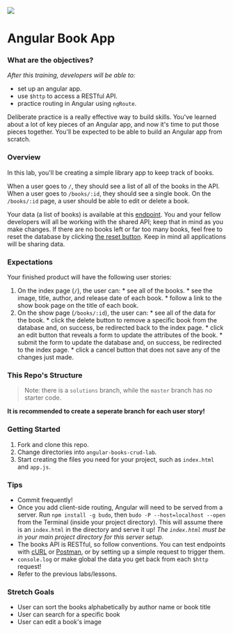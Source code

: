 <!--
Location: SF
-->

![](https://ga-dash.s3.amazonaws.com/production/assets/logo-9f88ae6c9c3871690e33280fcf557f33.png)

# Angular Book App

### What are the objectives?
<!-- specific/measurable goal for students to achieve -->
*After this training, developers will be able to:*

- set up an angular app.
- use `$http` to access a RESTful API.
- practice routing in Angular using `ngRoute`.


Deliberate practice is a really effective way to build skills. You've learned about a lot of key pieces of an Angular app, and now it's time to put those pieces together.  You'll be expected to be able to build an Angular app from scratch.

### Overview 

In this lab, you'll be creating a simple library app to keep track of books.

When a user goes to `/`, they should see a list of all of the books in the API. When a user goes to `/books/:id`, they should see a single book. On the `/books/:id` page, a user should be able to edit or delete a book.

Your data (a list of books) is available at this [endpoint](https://super-crud.herokuapp.com/books). You and your fellow developers will all be working with the shared API; keep that in mind as you make changes.  If there are no books left or far too many books, feel free to reset the database by clicking [the reset button](http://super-crud.herokuapp.com/reset). Keep in mind all applications will be sharing data.

### Expectations

Your finished product will have the following user stories:

  1. On the index page (`/`), the user can:
    * see all of the books.
    * see the image, title, author, and release date of each book.
    * follow a link to the show book page on the title of each book.
  2. On the show page (`/books/:id`), the user can:
    * see all of the data for the book.
    * click the delete button to remove a specific book from the database and, on success, be redirected back to the index page.
    * click an edit button that reveals a form to update the attributes of the book.
    * submit the form to update the database and, on success, be redirected to the index page.
    * click a cancel button that does not save any of the changes just made.

### This Repo's Structure

> Note: there is a `solutions` branch, while the `master` branch has no starter code.

**It is recommended to create a seperate branch for each user story!**

### Getting Started

1. Fork and clone this repo.
2. Change directories into `angular-books-crud-lab`.
3. Start creating the files you need for your project, such as `index.html` and `app.js`.

### Tips

* Commit frequently!
* Once you add client-side routing,  Angular will need to be served from a server. Run `npm install -g budo`, then `budo -P --host=localhost --open` from the Terminal (inside your project directory). This will assume there is an `index.html` in the directory and serve it up! *The `index.html` must be in your main project directory for this server setup.*
* The books API is RESTful, so follow conventions.  You can test endpoints with [cURL](https://curl.haxx.se/docs/manpage.html) or [Postman](https://www.getpostman.com/), or by setting up a simple request to trigger them. 
* `console.log` or make global the data you get back from each `$http` request!
* Refer to the previous labs/lessons.

### Stretch Goals

* User can sort the books alphabetically by author name or book title
* User can search for a specific book
* User can edit a book's image
